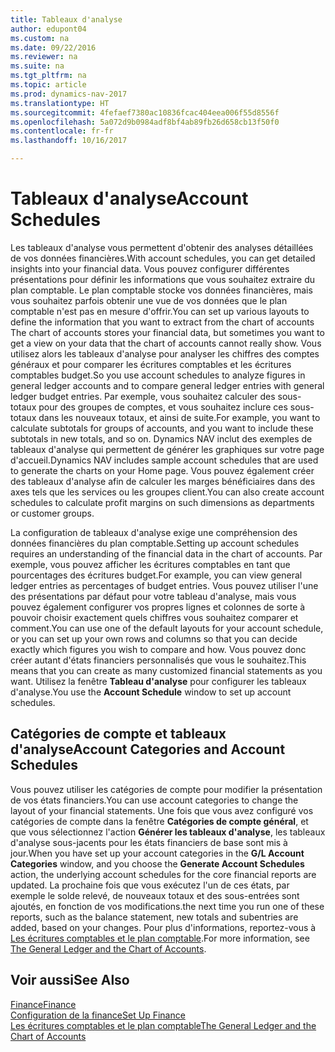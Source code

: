```yaml
---
title: Tableaux d'analyse
author: edupont04
ms.custom: na
ms.date: 09/22/2016
ms.reviewer: na
ms.suite: na
ms.tgt_pltfrm: na
ms.topic: article
ms.prod: dynamics-nav-2017
ms.translationtype: HT
ms.sourcegitcommit: 4fefaef7380ac10836fcac404eea006f55d8556f
ms.openlocfilehash: 5a072d9b0984adf8bf4ab89fb26d658cb13f50f0
ms.contentlocale: fr-fr
ms.lasthandoff: 10/16/2017

---
```


# <a name="account-schedules"></a><span data-ttu-id="608cd-102">Tableaux d'analyse</span><span class="sxs-lookup"><span data-stu-id="608cd-102">Account Schedules</span></span>
<span data-ttu-id="608cd-103">Les tableaux d'analyse vous permettent d'obtenir des analyses détaillées de vos données financières.</span><span class="sxs-lookup"><span data-stu-id="608cd-103">With account schedules, you can get detailed insights into your financial data.</span></span> <span data-ttu-id="608cd-104">Vous pouvez configurer différentes présentations pour définir les informations que vous souhaitez extraire du plan comptable. Le plan comptable stocke vos données financières, mais vous souhaitez parfois obtenir une vue de vos données que le plan comptable n'est pas en mesure d'offrir.</span><span class="sxs-lookup"><span data-stu-id="608cd-104">You can set up various layouts to define the information that you want to extract from the chart of accounts The chart of accounts stores your financial data, but sometimes you want to get a view on your data that the chart of accounts cannot really show.</span></span> <span data-ttu-id="608cd-105">Vous utilisez alors les tableaux d'analyse pour analyser les chiffres des comptes généraux et pour comparer les écritures comptables et les écritures comptables budget.</span><span class="sxs-lookup"><span data-stu-id="608cd-105">So you use account schedules to analyze figures in general ledger accounts and to compare general ledger entries with general ledger budget entries.</span></span>
<span data-ttu-id="608cd-106">Par exemple, vous souhaitez calculer des sous-totaux pour des groupes de comptes, et vous souhaitez inclure ces sous-totaux dans les nouveaux totaux, et ainsi de suite.</span><span class="sxs-lookup"><span data-stu-id="608cd-106">For example, you want to calculate subtotals for groups of accounts, and you want to include these subtotals in new totals, and so on.</span></span>
<span data-ttu-id="608cd-107">Dynamics NAV inclut des exemples de tableaux d'analyse qui permettent de générer les graphiques sur votre page d'accueil.</span><span class="sxs-lookup"><span data-stu-id="608cd-107">Dynamics NAV includes sample account schedules that are used to generate the charts on your Home page.</span></span> <span data-ttu-id="608cd-108">Vous pouvez également créer des tableaux d'analyse afin de calculer les marges bénéficiaires dans des axes tels que les services ou les groupes client.</span><span class="sxs-lookup"><span data-stu-id="608cd-108">You can also create account schedules to calculate profit margins on such dimensions as departments or customer groups.</span></span>  

<span data-ttu-id="608cd-109">La configuration de tableaux d'analyse exige une compréhension des données financières du plan comptable.</span><span class="sxs-lookup"><span data-stu-id="608cd-109">Setting up account schedules requires an understanding of the financial data in the chart of accounts.</span></span>
<span data-ttu-id="608cd-110">Par exemple, vous pouvez afficher les écritures comptables en tant que pourcentages des écritures budget.</span><span class="sxs-lookup"><span data-stu-id="608cd-110">For example, you can view general ledger entries as percentages of budget entries.</span></span>
<span data-ttu-id="608cd-111">Vous pouvez utiliser l'une des présentations par défaut pour votre tableau d'analyse, mais vous pouvez également configurer vos propres lignes et colonnes de sorte à pouvoir choisir exactement quels chiffres vous souhaitez comparer et comment.</span><span class="sxs-lookup"><span data-stu-id="608cd-111">You can use one of the default layouts for your account schedule, or you can set up your own rows and columns so that you can decide exactly which figures you wish to compare and how.</span></span>
<span data-ttu-id="608cd-112">Vous pouvez donc créer autant d'états financiers personnalisés que vous le souhaitez.</span><span class="sxs-lookup"><span data-stu-id="608cd-112">This means that you can create as many customized financial statements as you want.</span></span> <span data-ttu-id="608cd-113">Utilisez la fenêtre **Tableau d'analyse** pour configurer les tableaux d'analyse.</span><span class="sxs-lookup"><span data-stu-id="608cd-113">You use the **Account Schedule** window to set up account schedules.</span></span>  

## <a name="account-categories-and-account-schedules"></a><span data-ttu-id="608cd-114">Catégories de compte et tableaux d'analyse</span><span class="sxs-lookup"><span data-stu-id="608cd-114">Account Categories and Account Schedules</span></span>
<span data-ttu-id="608cd-115">Vous pouvez utiliser les catégories de compte pour modifier la présentation de vos états financiers.</span><span class="sxs-lookup"><span data-stu-id="608cd-115">You can use account categories to change the layout of your financial statements.</span></span> <span data-ttu-id="608cd-116">Une fois que vous avez configuré vos catégories de compte dans la fenêtre **Catégories de compte général**, et que vous sélectionnez l'action **Générer les tableaux d'analyse**, les tableaux d'analyse sous-jacents pour les états financiers de base sont mis à jour.</span><span class="sxs-lookup"><span data-stu-id="608cd-116">When you have set up your account categories in the **G/L Account Categories** window, and you choose the **Generate Account Schedules** action, the underlying account schedules for the core financial reports are updated.</span></span> <span data-ttu-id="608cd-117">La prochaine fois que vous exécutez l'un de ces états, par exemple le solde relevé, de nouveaux totaux et des sous-entrées sont ajoutés, en fonction de vos modifications.</span><span class="sxs-lookup"><span data-stu-id="608cd-117">the next time you run one of these reports, such as the balance statement, new totals and subentries are added, based on your changes.</span></span> <span data-ttu-id="608cd-118">Pour plus d'informations, reportez-vous à [Les écritures comptables et le plan comptable](finance-general-ledger.md).</span><span class="sxs-lookup"><span data-stu-id="608cd-118">For more information, see [The General Ledger and the Chart of Accounts](finance-general-ledger.md).</span></span>    
## <a name="see-also"></a><span data-ttu-id="608cd-119">Voir aussi</span><span class="sxs-lookup"><span data-stu-id="608cd-119">See Also</span></span>
[<span data-ttu-id="608cd-120">Finance</span><span class="sxs-lookup"><span data-stu-id="608cd-120">Finance</span></span>](finance.md)  
[<span data-ttu-id="608cd-121">Configuration de la finance</span><span class="sxs-lookup"><span data-stu-id="608cd-121">Set Up Finance</span></span>](finance-setup-finance.md)  
[<span data-ttu-id="608cd-122">Les écritures comptables et le plan comptable</span><span class="sxs-lookup"><span data-stu-id="608cd-122">The General Ledger and the Chart of Accounts</span></span>](finance-general-ledger.md)  

